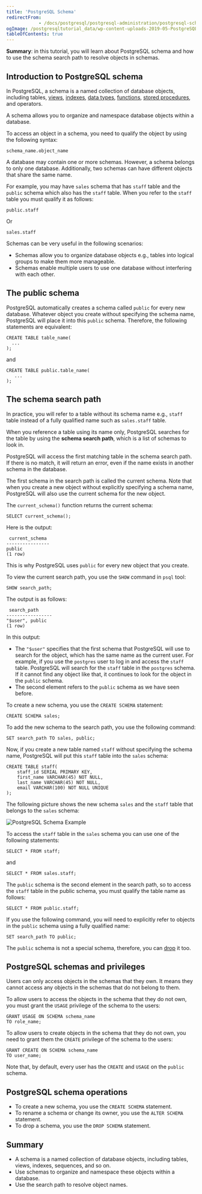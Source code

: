 ```yaml
---
title: 'PostgreSQL Schema'
redirectFrom: 
            - /docs/postgresql/postgresql-administration/postgresql-schema/
ogImage: /postgresqltutorial_data/wp-content-uploads-2019-05-PostgreSQL-Schema-Example.png
tableOfContents: true
---
```


**Summary**: in this tutorial, you will learn about PostgreSQL schema and how to use the schema search path to resolve objects in schemas.



## Introduction to PostgreSQL schema



In PostgreSQL, a schema is a named collection of database objects, including tables, [views](https://www.postgresqltutorial.com/postgresql-views/), [indexes](https://www.postgresqltutorial.com/postgresql-indexes/), [data types](/docs/postgresql/postgresql-data-types/), [functions](https://www.postgresqltutorial.com/postgresql-plpgsql/postgresql-create-function/), [stored procedures](https://www.postgresqltutorial.com/postgresql-plpgsql/postgresql-create-procedure), and operators.



A schema allows you to organize and namespace database objects within a database.



To access an object in a schema, you need to qualify the object by using the following syntax:



```
schema_name.object_name
```



A database may contain one or more schemas. However, a schema belongs to only one database. Additionally, two schemas can have different objects that share the same name.



For example, you may have `sales` schema that has `staff` table and the `public` schema which also has the `staff` table. When you refer to the `staff` table you must qualify it as follows:



```
public.staff
```



Or



```
sales.staff
```



Schemas can be very useful in the following scenarios:



- Schemas allow you to organize database objects e.g., tables into logical groups to make them more manageable.
- Schemas enable multiple users to use one database without interfering with each other.


## The public schema



PostgreSQL automatically creates a schema called `public` for every new database. Whatever object you create without specifying the schema name, PostgreSQL will place it into this `public` schema. Therefore, the following statements are equivalent:



```
CREATE TABLE table_name(
  ...
);
```



and



```
CREATE TABLE public.table_name(
   ...
);
```



## The schema search path



In practice, you will refer to a table without its schema name e.g., `staff` table instead of a fully qualified name such as `sales.staff` table.



When you reference a table using its name only, PostgreSQL searches for the table by using the **schema search path**, which is a list of schemas to look in.



PostgreSQL will access the first matching table in the schema search path. If there is no match, it will return an error, even if the name exists in another schema in the database.



The first schema in the search path is called the current schema. Note that when you create a new object without explicitly specifying a schema name, PostgreSQL will also use the current schema for the new object.



The `current_schema()` function returns the current schema:



```
SELECT current_schema();
```



Here is the output:



```
 current_schema
----------------
public
(1 row)
```



This is why PostgreSQL uses `public` for every new object that you create.



To view the current search path, you use the `SHOW` command in `psql` tool:



```
SHOW search_path;
```



The output is as follows:



```
 search_path
-----------------
"$user", public
(1 row)
```



In this output:



- The `"$user"` specifies that the first schema that PostgreSQL will use to search for the object, which has the same name as the current user. For example, if you use the `postgres` user to log in and access the `staff` table. PostgreSQL will search for the `staff` table in the `postgres` schema. If it cannot find any object like that, it continues to look for the object in the `public` schema.
- The second element refers to the `public` schema as we have seen before.


To create a new schema, you use the `CREATE SCHEMA` statement:



```
CREATE SCHEMA sales;
```



To add the new schema to the search path, you use the following command:



```
SET search_path TO sales, public;
```



Now, if you create a new table named `staff` without specifying the schema name, PostgreSQL will put this `staff` table into the `sales` schema:



```
CREATE TABLE staff(
    staff_id SERIAL PRIMARY KEY,
    first_name VARCHAR(45) NOT NULL,
    last_name VARCHAR(45) NOT NULL,
    email VARCHAR(100) NOT NULL UNIQUE
);
```



The following picture shows the new schema `sales` and the `staff` table that belongs to the `sales` schema:



![PostgreSQL Schema Example](/postgresqltutorial_data/wp-content-uploads-2019-05-PostgreSQL-Schema-Example.png)



To access the `staff` table in the `sales` schema you can use one of the following statements:



```
SELECT * FROM staff;
```



and



```
SELECT * FROM sales.staff;
```



The `public` schema is the second element in the search path, so to access the `staff` table in the public schema, you must qualify the table name as follows:



```
SELECT * FROM public.staff;
```



If you use the following command, you will need to explicitly refer to objects in the `public` schema using a fully qualified name:



```
SET search_path TO public;
```



The `public` schema is not a special schema, therefore, you can [drop](https://www.postgresqltutorial.com/postgresql-administration/postgresql-drop-schema/) it too.



## PostgreSQL schemas and privileges



Users can only access objects in the schemas that they own. It means they cannot access any objects in the schemas that do not belong to them.



To allow users to access the objects in the schema that they do not own, you must grant the `USAGE` privilege of the schema to the users:



```
GRANT USAGE ON SCHEMA schema_name
TO role_name;
```



To allow users to create objects in the schema that they do not own, you need to grant them the `CREATE` privilege of the schema to the users:



```
GRANT CREATE ON SCHEMA schema_name
TO user_name;
```



Note that, by default, every user has the `CREATE` and `USAGE` on the `public` schema.



## PostgreSQL schema operations



- To create a new schema, you use the `CREATE SCHEMA` statement.
- To rename a schema or change its owner, you use the `ALTER SCHEMA` statement.
- To drop a schema, you use the `DROP SCHEMA` statement.


## Summary



- A schema is a named collection of database objects, including tables, views, indexes, sequences, and so on.
- Use schemas to organize and namespace these objects within a database.
- Use the search path to resolve object names.
